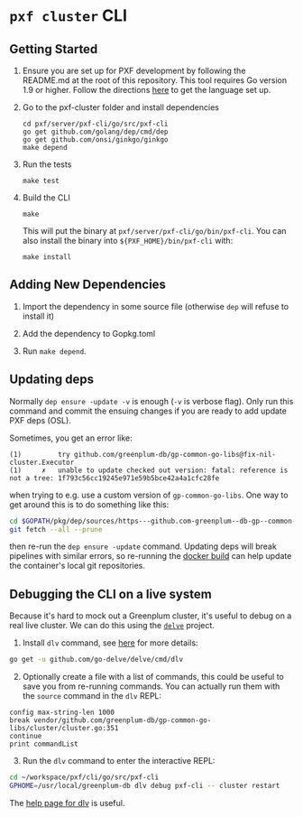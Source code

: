 # `pxf cluster` CLI

## Getting Started

1. Ensure you are set up for PXF development by following the README.md at the root of this repository. This tool requires Go version 1.9 or higher. Follow the directions [here](https://golang.org/doc/) to get the language set up.

1. Go to the pxf-cluster folder and install dependencies
   ```
   cd pxf/server/pxf-cli/go/src/pxf-cli
   go get github.com/golang/dep/cmd/dep
   go get github.com/onsi/ginkgo/ginkgo
   make depend
   ```

1. Run the tests
   ```
   make test
   ```

1. Build the CLI
   ```
   make
   ```
   This will put the binary at `pxf/server/pxf-cli/go/bin/pxf-cli`. You can also install the binary into `${PXF_HOME}/bin/pxf-cli` with:
   ```
   make install
   ```

## Adding New Dependencies

1. Import the dependency in some source file (otherwise `dep` will refuse to install it)

2. Add the dependency to Gopkg.toml

3. Run `make depend`.

## Updating deps

Normally `dep ensure -update -v` is enough (`-v` is verbose flag). Only run this command and commit the ensuing changes if you are ready to add update PXF deps (OSL).

Sometimes, you get an error like:

```
(1)         try github.com/greenplum-db/gp-common-go-libs@fix-nil-cluster.Executor
(1)     ✗   unable to update checked out version: fatal: reference is not a tree: 1f793c56cc19245e971e59b5bce42a4a1cfc28fe
```

when trying to e.g. use a custom version of `gp-common-go-libs`. One way to get around this is to do something like this:

```bash
cd $GOPATH/pkg/dep/sources/https---github.com-greenplum--db-gp--common--go--libs
git fetch --all --prune
```

then re-run the `dep ensure -update` command. Updating deps will break pipelines with similar errors, so re-running the [docker build](https://ud.ci.gpdb.pivotal.io/teams/main/pipelines/gpdb_pxf_docker-images/jobs/docker-gpdb-pxf-dev-centos6/builds/98) can help update the container's local git repositories.

## Debugging the CLI on a live system

Because it's hard to mock out a Greenplum cluster, it's useful to debug on a real live cluster. We can do this using the [`delve`](https://github.com/go-delve/delve) project.

1. Install `dlv` command, see [here](https://github.com/go-delve/delve/blob/master/Documentation/installation/linux/install.md) for more details:

```bash
go get -u github.com/go-delve/delve/cmd/dlv
```

2. Optionally create a file with a list of commands, this could be useful to save you from re-running commands. You can actually run them with the `source` command in the `dlv` REPL:

```
config max-string-len 1000
break vendor/github.com/greenplum-db/gp-common-go-libs/cluster/cluster.go:351
continue
print commandList
```

3. Run the `dlv` command to enter the interactive REPL:

```bash
cd ~/workspace/pxf/cli/go/src/pxf-cli
GPHOME=/usr/local/greenplum-db dlv debug pxf-cli -- cluster restart
```

The [help page for dlv](https://github.com/go-delve/delve/tree/master/Documentation/cli) is useful.

